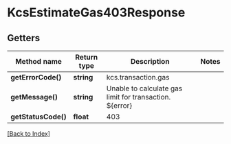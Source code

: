 # KcsEstimateGas403Response

## Getters

Method name | Return type | Description | Notes
------------ | ------------- | ------------- | -------------
**getErrorCode()** | **string** | kcs.transaction.gas |
**getMessage()** | **string** | Unable to calculate gas limit for transaction. ${error} |
**getStatusCode()** | **float** | 403 |

[[Back to Index]](../index.md)
